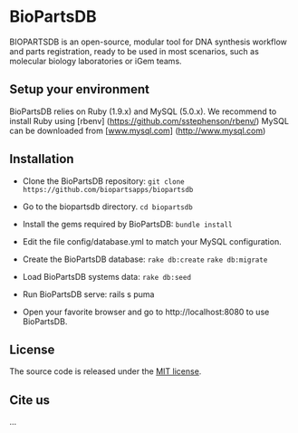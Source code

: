 BioPartsDB
===============

BIOPARTSDB is an open-source, modular tool for DNA synthesis workflow and parts registration, ready to be used
in most scenarios, such as molecular biology laboratories or iGem teams.

Setup your environment
---

BioPartsDB relies on Ruby (1.9.x) and MySQL (5.0.x).
We recommend to install Ruby using [rbenv] (https://github.com/sstephenson/rbenv/)
MySQL can be downloaded from [www.mysql.com] (http://www.mysql.com)

Installation
---

* Clone the BioPartsDB repository:
  `git clone https://github.com/biopartsapps/biopartsdb`

* Go to the biopartsdb directory.
  `cd biopartsdb`

* Install the gems required by BioPartsDB:
  `bundle install`

* Edit the file config/database.yml to match your MySQL configuration.

* Create the BioPartsDB database:
  `rake db:create`
  `rake db:migrate`
  
* Load BioPartsDB systems data:
  `rake db:seed`
  
* Run BioPartsDB serve: rails s puma

* Open your favorite browser and go to http://localhost:8080 to use BioPartsDB.

License
---

The source code is released under the [MIT license](https://en.wikipedia.org/wiki/MIT_License).

Cite us
---
...
